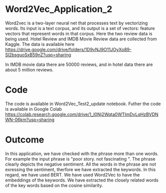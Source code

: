# Word2Vec_Application_2

Word2vec is a two-layer neural net that processes text by vectorizing words. Its input is a text corpus, and its output is a set of vectors: feature vectors that represent words in that corpus. Here the two review data is being used. Hotel Review and IMDB Movie Review data are collected from Kaggle. The data is available here https://drive.google.com/drive/folders/1D9vNJ9O11JOyXo89-Sl2bsguoSxB59nZ?usp=sharing

In IMDB movie data there are 50000 reviews, and in hotel data there are about 5 million reviews.

# Code

The code is available in Word2Vec_Test2_update notebook. Futher the code is available in Google Colab https://colab.research.google.com/drive/1_I0Nj2Wqta0WTImDvLqHzBVDNWN-06km?usp=sharing

# Outcome

In this application, we have checked with the phrase more than one words. For example the input phrase is "poor story. not fascinating ". The phrase clearly depicts the negative sentiment. All the words in the phrase are not exressing the sentiment, therfore we have extracted the keywords. In this regard, we have used BERT. We have used Word2Vec to have the embeddings of the keywords. We have extracted the closely related words of the key words based on the cosine similarity. 
